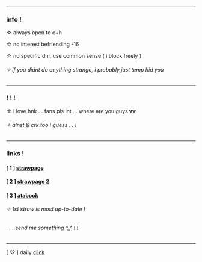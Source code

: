 ***
### info !
☆ always open to c+h

☆ no interest befriending -16

☆ no specific dni, use common sense ( i block freely )
###### ✧ if you didnt do anything strange, i probably just temp hid you
***
### ! ! !
☆ i love hnk . . fans pls int . . where are you guys 💔💔
###### ✧ alnst & crk too i guess . . !
***
### links !

#### [ 1 ] [strawpage](https://bonesofjewel.straw.page)

#### [ 2 ] [strawpage 2](https://syntheticpearl.straw.page)

#### [ 3 ] [atabook](https://bonesofjewel.atabook.org)
###### ✧ 1st straw is most up-to-date !
###### . . . send me something ^_^ ! !
***
[ ♡ ] daily [click](https://arab.org/click-to-help/)
